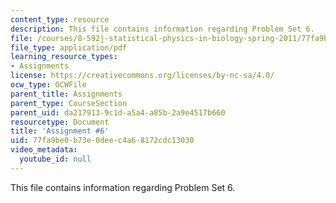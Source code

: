 ```yaml
---
content_type: resource
description: This file contains information regarding Problem Set 6.
file: /courses/8-592j-statistical-physics-in-biology-spring-2011/77fa9be0b73e0deec4a68172cdc13030_MIT8_592JS11_PS6.pdf
file_type: application/pdf
learning_resource_types:
- Assignments
license: https://creativecommons.org/licenses/by-nc-sa/4.0/
ocw_type: OCWFile
parent_title: Assignments
parent_type: CourseSection
parent_uid: da217913-9c1d-a5a4-a85b-2a9e4517b660
resourcetype: Document
title: 'Assignment #6'
uid: 77fa9be0-b73e-0dee-c4a6-8172cdc13030
video_metadata:
  youtube_id: null
---
```

This file contains information regarding Problem Set 6.